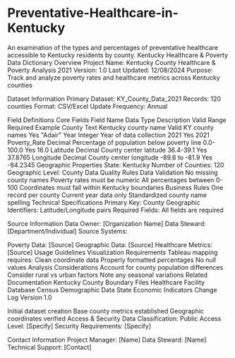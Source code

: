 # Preventative-Healthcare-in-Kentucky
An examination of the types and percentages of preventative healthcare accessible to Kentucky residents by county.
Kentucky Healthcare & Poverty Data Dictionary
Overview
Project Name: Kentucky County Healthcare & Poverty Analysis 2021
Version: 1.0
Last Updated: 12/08/2024
Purpose: Track and analyze poverty rates and healthcare metrics across Kentucky counties

Dataset Information
Primary Dataset: KY_County_Data_2021
Records: 120 counties
Format: CSV/Excel
Update Frequency: Annual

Field Definitions
Core Fields
Field Name	Data Type	Description	Valid Range	Required	Example
County	Text	Kentucky county name	Valid KY county names	Yes	"Adair"
Year	Integer	Year of data collection	2021	Yes	2021
Poverty_Rate	Decimal	Percentage of population below poverty line	0.0-100.0	Yes	16.0
Latitude	Decimal	County center latitude	36.4-39.1	Yes	37.8765
Longitude	Decimal	County center longitude	-89.6 to -81.9	Yes	-84.2345
Geographic Properties
State: Kentucky
Number of Counties: 120
Geographic Level: County
Data Quality Rules
Data Validation
No missing county names
Poverty rates must be numeric
All percentages between 0-100
Coordinates must fall within Kentucky boundaries
Business Rules
One record per county
Current year data only
Standardized county name spelling
Technical Specifications
Primary Key: County
Geographic Identifiers: Latitude/Longitude pairs
Required Fields: All fields are required

Source Information
Data Owner: [Organization Name]
Data Steward: [Department/Individual]
Source Systems:

Poverty Data: [Source]
Geographic Data: [Source]
Healthcare Metrics: [Source]
Usage Guidelines
Visualization Requirements
Tableau mapping requires:
Clean coordinate data
Properly formatted percentages
No null values
Analysis Considerations
Account for county population differences
Consider rural vs urban factors
Note any seasonal variations
Related Documentation
Kentucky County Boundary Files
Healthcare Facility Database
Census Demographic Data
State Economic Indicators
Change Log
Version 1.0

Initial dataset creation
Base county metrics established
Geographic coordinates verified
Access & Security
Data Classification: Public
Access Level: [Specify]
Security Requirements: [Specify]

Contact Information
Project Manager: [Name]
Data Steward: [Name]
Technical Support: [Contact]
